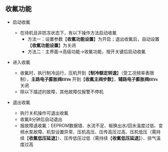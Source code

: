 <!-- 注意事项 -->
<!-- 起始分级标题：##（二级标题） -->

## 收氟功能

- 启动收氟
  - 在待机且非防冻状态下，有以下操作方法启动收氟
    - 方法一：设置参数【**收氟功能设置**】为开启；退出收氟后，自动设置【**收氟功能设置**】为关闭
    - 方法二：主界面->高级功能->收氟功能，按开关键后启动收氟

- 进入收氟
  - 收氟时，执行制冷运行，压机开到【**制冷额定转速**】（受工况频率表限制），**主路电子膨胀阀`EEVm`** 开到【**收氟主阀步数**】，**辅路电子膨胀阀`EEVs`** 关闭
  - 除以下描述的故障，其他故障仅报警不停机

- 退出收氟
  - 执行关机操作可退出收氟
  - 收氟8分钟后自动退出
  - 报故障退收氟：EEPROM数据错、水流不足、板换出水/回水温度过低、变频水泵故障、机型设置异常、压机高压、压传高压过高、压机低压（需持续【**收氟低压延退**】）、压传低压过低（需持续【**收氟低压延退**】）、排气温度过高
